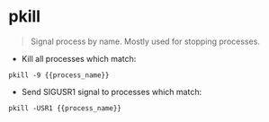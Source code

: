 # pkill

> Signal process by name.
> Mostly used for stopping processes.

- Kill all processes which match:

`pkill -9 {{process_name}}`

- Send SIGUSR1 signal to processes which match:

`pkill -USR1 {{process_name}}`
